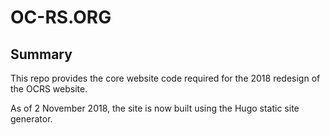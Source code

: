 # OC-RS.ORG

## Summary
This repo provides the core website code required for the 2018 redesign of the OCRS website.

As of 2 November 2018, the site is now built using the Hugo static site generator.
